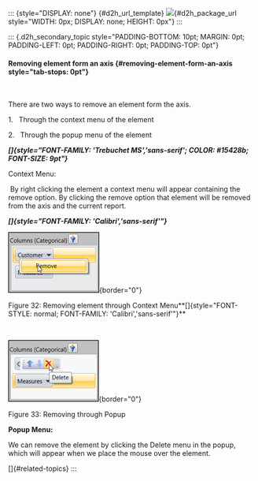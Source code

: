 ::: {style="DISPLAY: none"}
[](ms-xhelp:///?Id=d2h_url_template){#d2h_url_template} ![](!package_url!){#d2h_package_url style="WIDTH: 0px; DISPLAY: none; HEIGHT: 0px"}
:::

::: {.d2h_secondary_topic style="PADDING-BOTTOM: 10pt; MARGIN: 0pt; PADDING-LEFT: 0pt; PADDING-RIGHT: 0pt; PADDING-TOP: 0pt"}
#### Removing element form an axis {#removing-element-form-an-axis style="tab-stops: 0pt"}

 

There are two ways to remove an element form the axis.

1.   Through the context menu of the element

2.   Through the popup menu of the element

***[]{style="FONT-FAMILY: 'Trebuchet MS','sans-serif'; COLOR: #15428b; FONT-SIZE: 9pt"}***  

Context Menu:

 By right clicking the element a context menu will appear containing the remove option. By clicking the remove option that element will be removed from the axis and the current report.

***[]{style="FONT-FAMILY: 'Calibri','sans-serif'"}***  

![](ImagesExt/image40_58.png){border="0"}

Figure 32: Removing element through Context Menu**[]{style="FONT-STYLE: normal; FONT-FAMILY: 'Calibri','sans-serif'"}**

 

![](ImagesExt/image40_59.png){border="0"}

Figure 33: Removing through Popup

**Popup Menu:**

We can remove the element by clicking the Delete menu in the popup, which will appear when we place the mouse over the element.

[]{#related-topics}
:::
